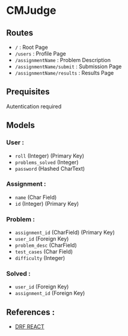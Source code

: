 # CMJudge

## Routes 
* `/` : Root Page <br>
* `/users` : Profile Page <br>
* `/assignmentName` : Problem Description <br>
* `/assignmentName/submit` : Submission Page <br>
* `/assignmentName/results` : Results Page <br>

## Prequisites
Autentication required

## Models
### User :
 * `roll` (Integer) (Primary Key)
 * `problems_solved` (Integer)
 * `password` (Hashed CharText)
 
### Assignment : 
 * `name` (Char Field)
 * `id` (Integer) (Primary Key)
 
### Problem : 
 * `assignment_id` (CharField) (Primary Key) 
 * `user_id` (Foreign Key)
 * `problem_desc` (CharField)
 * `test_cases` (Char Field)
 * `difficulty` (Integer)
 
 ### Solved : 
 * `user_id` (Foreign Key)
 * `assignment_id` (Foreign Key)

## References : 
* [DRF REACT](https://wsvincent.com/django-rest-framework-react-tutorial/) 
